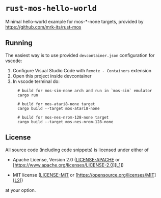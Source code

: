 # `rust-mos-hello-world`

Minimal hello-world example for mos-*-none targets, provided by https://github.com/mrk-its/rust-mos

## Running

The easiest way is to use provided `devcontainer.json` configuration for vscode:

1. Configure Visual Studio Code with `Remote - Containers` extension
2. Open this project inside devcontainer
3. In vscode terminal do:
    ```
      # build for mos-sim-none arch and run in `mos-sim` emulator 
      cargo run 

      # build for mos-atari8-none target
      cargo build --target mos-atari8-none

      # build for mos-nes-nrom-128-none target
      cargo build --target mos-nes-nrom-128-none
    ```

## License

All source code (including code snippets) is licensed under either of

- Apache License, Version 2.0 ([LICENSE-APACHE](LICENSE-APACHE) or
  [https://www.apache.org/licenses/LICENSE-2.0][L1])

- MIT license ([LICENSE-MIT](LICENSE-MIT) or
  [https://opensource.org/licenses/MIT][L2])

[L1]: https://www.apache.org/licenses/LICENSE-2.0
[L2]: https://opensource.org/licenses/MIT

at your option.

